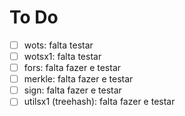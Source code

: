 # To Do

- [ ] wots: falta testar
- [ ] wotsx1: falta testar
- [ ] fors: falta fazer e testar
- [ ] merkle: falta fazer e testar
- [ ] sign: falta fazer e testar
- [ ] utilsx1 (treehash): falta fazer e testar
